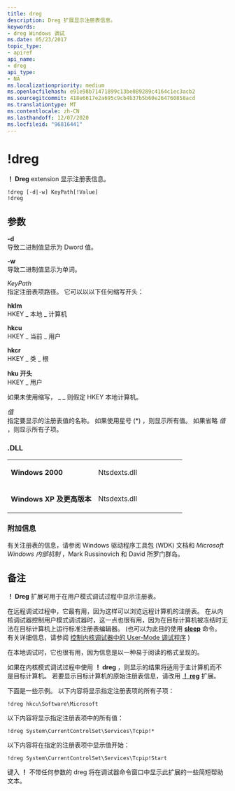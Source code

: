 ```yaml
---
title: dreg
description: Dreg 扩展显示注册表信息。
keywords:
- dreg Windows 调试
ms.date: 05/23/2017
topic_type:
- apiref
api_name:
- dreg
api_type:
- NA
ms.localizationpriority: medium
ms.openlocfilehash: e91e98b71471899c13be089289c4164c1ec3acb2
ms.sourcegitcommit: 418e6617e2a695c9cb4b37b5b60e264760858acd
ms.translationtype: MT
ms.contentlocale: zh-CN
ms.lasthandoff: 12/07/2020
ms.locfileid: "96816441"
---
```

# <a name="dreg"></a>!dreg


**！ Dreg** extension 显示注册表信息。

```dbgcmd
!dreg [-d|-w] KeyPath[!Value] 
!dreg
```

## <a name="span-idddk__dreg_dbgspanspan-idddk__dreg_dbgspanparameters"></a><span id="ddk__dreg_dbg"></span><span id="DDK__DREG_DBG"></span>参数


<span id="_______-d______"></span><span id="_______-D______"></span>**-d**   
导致二进制值显示为 Dword 值。

<span id="_______-w______"></span><span id="_______-W______"></span>**-w**   
导致二进制值显示为单词。

<span id="_______KeyPath______"></span><span id="_______keypath______"></span><span id="_______KEYPATH______"></span>*KeyPath*   
指定注册表项路径。 它可以以以下任何缩写开头：

<span id="hklm"></span><span id="HKLM"></span>**hklm**  
HKEY \_ 本地 \_ 计算机

<span id="hkcu"></span><span id="HKCU"></span>**hkcu**  
HKEY \_ 当前 \_ 用户

<span id="hkcr"></span><span id="HKCR"></span>**hkcr**  
HKEY \_ 类 \_ 根

<span id="hku"></span><span id="HKU"></span>**hku 开头**  
HKEY \_ 用户

如果未使用缩写， \_ \_ 则假定 HKEY 本地计算机。

<span id="_______Value______"></span><span id="_______value______"></span><span id="_______VALUE______"></span>*值*   
指定要显示的注册表值的名称。 如果使用星号 (\*) ，则显示所有值。 如果省略 *值* ，则显示所有子项。

### <a name="span-iddllspanspan-iddllspandll"></a><span id="DLL"></span><span id="dll"></span>.DLL

<table>
<colgroup>
<col width="50%" />
<col width="50%" />
</colgroup>
<tbody>
<tr class="odd">
<td align="left"><p><strong>Windows 2000</strong></p></td>
<td align="left"><p>Ntsdexts.dll</p></td>
</tr>
<tr class="even">
<td align="left"><p><strong>Windows XP 及更高版本</strong></p></td>
<td align="left"><p>Ntsdexts.dll</p></td>
</tr>
</tbody>
</table>

 

### <a name="span-idadditional_informationspanspan-idadditional_informationspanspan-idadditional_informationspanadditional-information"></a><span id="Additional_Information"></span><span id="additional_information"></span><span id="ADDITIONAL_INFORMATION"></span>附加信息

有关注册表的信息，请参阅 Windows 驱动程序工具包 (WDK) 文档和 *Microsoft Windows 内部机制* ，Mark Russinovich 和 David 所罗门群岛。

<a name="remarks"></a>备注
-------

**！ Dreg** 扩展可用于在用户模式调试过程中显示注册表。

在远程调试过程中，它最有用，因为这样可以浏览远程计算机的注册表。 在从内核调试器控制用户模式调试器时，这一点也很有用，因为在目标计算机被冻结时无法在目标计算机上运行标准注册表编辑器。  (也可以为此目的使用 [**sleep**](-sleep--pause-debugger-.md) 命令。 有关详细信息，请参阅 [控制内核调试器中的 User-Mode 调试程序](controlling-the-user-mode-debugger-from-the-kernel-debugger.md) ) 

在本地调试时，它也很有用，因为信息是以一种易于阅读的格式呈现的。

如果在内核模式调试过程中使用 **！ dreg** ，则显示的结果将适用于主计算机而不是目标计算机。 若要显示目标计算机的原始注册表信息，请改用 [**！ reg**](-reg.md) 扩展。

下面是一些示例。 以下内容将显示指定注册表项的所有子项：

```dbgcmd
!dreg hkcu\Software\Microsoft
```

以下内容将显示指定注册表项中的所有值：

```dbgcmd
!dreg System\CurrentControlSet\Services\Tcpip!*
```

以下内容将在指定的注册表项中显示值开始：

```dbgcmd
!dreg System\CurrentControlSet\Services\Tcpip!Start
```

键入 **！** 不带任何参数的 dreg 将在调试器命令窗口中显示此扩展的一些简短帮助文本。

 

 





